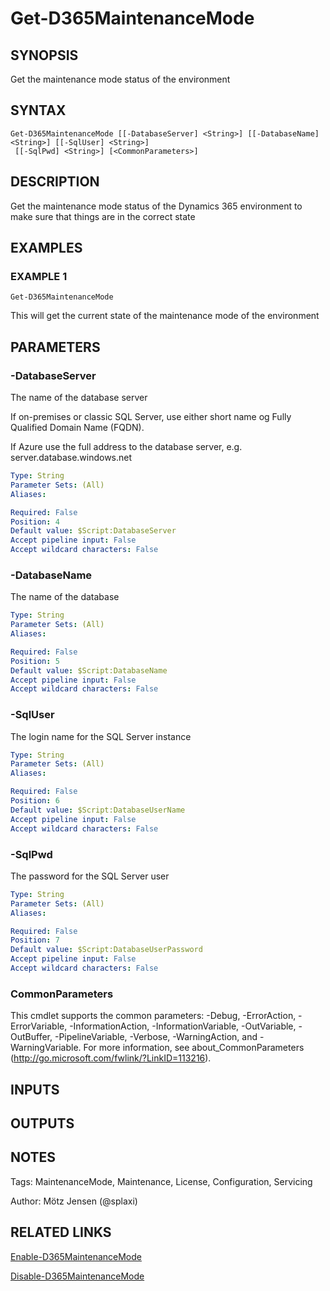 ﻿---
external help file: d365fo.tools-help.xml
Module Name: d365fo.tools
online version:
schema: 2.0.0
---

# Get-D365MaintenanceMode

## SYNOPSIS
Get the maintenance mode status of the environment

## SYNTAX

```
Get-D365MaintenanceMode [[-DatabaseServer] <String>] [[-DatabaseName] <String>] [[-SqlUser] <String>]
 [[-SqlPwd] <String>] [<CommonParameters>]
```

## DESCRIPTION
Get the maintenance mode status of the Dynamics 365 environment to make sure that things are in the correct state

## EXAMPLES

### EXAMPLE 1
```
Get-D365MaintenanceMode
```

This will get the current state of the maintenance mode of the environment

## PARAMETERS

### -DatabaseServer
The name of the database server

If on-premises or classic SQL Server, use either short name og Fully Qualified Domain Name (FQDN).

If Azure use the full address to the database server, e.g.
server.database.windows.net

```yaml
Type: String
Parameter Sets: (All)
Aliases:

Required: False
Position: 4
Default value: $Script:DatabaseServer
Accept pipeline input: False
Accept wildcard characters: False
```

### -DatabaseName
The name of the database

```yaml
Type: String
Parameter Sets: (All)
Aliases:

Required: False
Position: 5
Default value: $Script:DatabaseName
Accept pipeline input: False
Accept wildcard characters: False
```

### -SqlUser
The login name for the SQL Server instance

```yaml
Type: String
Parameter Sets: (All)
Aliases:

Required: False
Position: 6
Default value: $Script:DatabaseUserName
Accept pipeline input: False
Accept wildcard characters: False
```

### -SqlPwd
The password for the SQL Server user

```yaml
Type: String
Parameter Sets: (All)
Aliases:

Required: False
Position: 7
Default value: $Script:DatabaseUserPassword
Accept pipeline input: False
Accept wildcard characters: False
```

### CommonParameters
This cmdlet supports the common parameters: -Debug, -ErrorAction, -ErrorVariable, -InformationAction, -InformationVariable, -OutVariable, -OutBuffer, -PipelineVariable, -Verbose, -WarningAction, and -WarningVariable.
For more information, see about_CommonParameters (http://go.microsoft.com/fwlink/?LinkID=113216).

## INPUTS

## OUTPUTS

## NOTES
Tags: MaintenanceMode, Maintenance, License, Configuration, Servicing

Author: Mötz Jensen (@splaxi)

## RELATED LINKS

[Enable-D365MaintenanceMode]()

[Disable-D365MaintenanceMode]()

